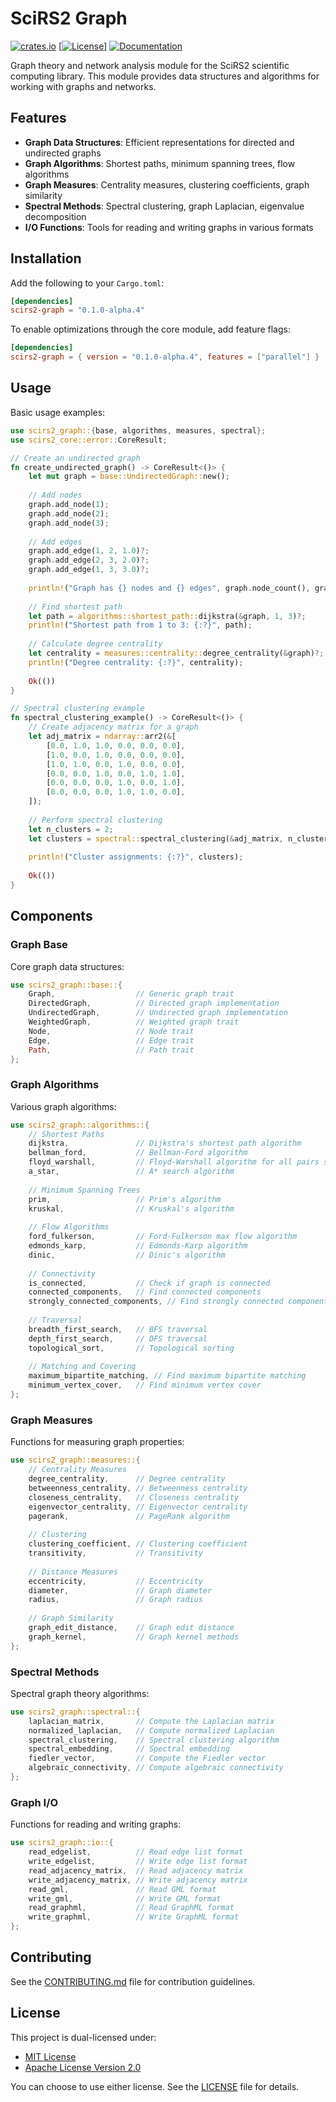 # SciRS2 Graph

[![crates.io](https://img.shields.io/crates/v/scirs2-graph.svg)](https://crates.io/crates/scirs2-graph)
[[![License](https://img.shields.io/badge/license-MIT%2FApache--2.0-blue.svg)]](../LICENSE)
[![Documentation](https://img.shields.io/docsrs/scirs2-graph)](https://docs.rs/scirs2-graph)

Graph theory and network analysis module for the SciRS2 scientific computing library. This module provides data structures and algorithms for working with graphs and networks.

## Features

- **Graph Data Structures**: Efficient representations for directed and undirected graphs
- **Graph Algorithms**: Shortest paths, minimum spanning trees, flow algorithms
- **Graph Measures**: Centrality measures, clustering coefficients, graph similarity
- **Spectral Methods**: Spectral clustering, graph Laplacian, eigenvalue decomposition
- **I/O Functions**: Tools for reading and writing graphs in various formats

## Installation

Add the following to your `Cargo.toml`:

```toml
[dependencies]
scirs2-graph = "0.1.0-alpha.4"
```

To enable optimizations through the core module, add feature flags:

```toml
[dependencies]
scirs2-graph = { version = "0.1.0-alpha.4", features = ["parallel"] }
```

## Usage

Basic usage examples:

```rust
use scirs2_graph::{base, algorithms, measures, spectral};
use scirs2_core::error::CoreResult;

// Create an undirected graph
fn create_undirected_graph() -> CoreResult<()> {
    let mut graph = base::UndirectedGraph::new();
    
    // Add nodes
    graph.add_node(1);
    graph.add_node(2);
    graph.add_node(3);
    
    // Add edges
    graph.add_edge(1, 2, 1.0)?;
    graph.add_edge(2, 3, 2.0)?;
    graph.add_edge(1, 3, 3.0)?;
    
    println!("Graph has {} nodes and {} edges", graph.node_count(), graph.edge_count());
    
    // Find shortest path
    let path = algorithms::shortest_path::dijkstra(&graph, 1, 3)?;
    println!("Shortest path from 1 to 3: {:?}", path);
    
    // Calculate degree centrality
    let centrality = measures::centrality::degree_centrality(&graph)?;
    println!("Degree centrality: {:?}", centrality);
    
    Ok(())
}

// Spectral clustering example
fn spectral_clustering_example() -> CoreResult<()> {
    // Create adjacency matrix for a graph
    let adj_matrix = ndarray::arr2(&[
        [0.0, 1.0, 1.0, 0.0, 0.0, 0.0],
        [1.0, 0.0, 1.0, 0.0, 0.0, 0.0],
        [1.0, 1.0, 0.0, 1.0, 0.0, 0.0],
        [0.0, 0.0, 1.0, 0.0, 1.0, 1.0],
        [0.0, 0.0, 0.0, 1.0, 0.0, 1.0],
        [0.0, 0.0, 0.0, 1.0, 1.0, 0.0],
    ]);
    
    // Perform spectral clustering
    let n_clusters = 2;
    let clusters = spectral::spectral_clustering(&adj_matrix, n_clusters, None, None)?;
    
    println!("Cluster assignments: {:?}", clusters);
    
    Ok(())
}
```

## Components

### Graph Base

Core graph data structures:

```rust
use scirs2_graph::base::{
    Graph,                  // Generic graph trait
    DirectedGraph,          // Directed graph implementation
    UndirectedGraph,        // Undirected graph implementation
    WeightedGraph,          // Weighted graph trait
    Node,                   // Node trait
    Edge,                   // Edge trait
    Path,                   // Path trait
};
```

### Graph Algorithms

Various graph algorithms:

```rust
use scirs2_graph::algorithms::{
    // Shortest Paths
    dijkstra,               // Dijkstra's shortest path algorithm
    bellman_ford,           // Bellman-Ford algorithm
    floyd_warshall,         // Floyd-Warshall algorithm for all pairs shortest paths
    a_star,                 // A* search algorithm
    
    // Minimum Spanning Trees
    prim,                   // Prim's algorithm
    kruskal,                // Kruskal's algorithm
    
    // Flow Algorithms
    ford_fulkerson,         // Ford-Fulkerson max flow algorithm
    edmonds_karp,           // Edmonds-Karp algorithm
    dinic,                  // Dinic's algorithm
    
    // Connectivity
    is_connected,           // Check if graph is connected
    connected_components,   // Find connected components
    strongly_connected_components, // Find strongly connected components
    
    // Traversal
    breadth_first_search,   // BFS traversal
    depth_first_search,     // DFS traversal
    topological_sort,       // Topological sorting
    
    // Matching and Covering
    maximum_bipartite_matching, // Find maximum bipartite matching
    minimum_vertex_cover,   // Find minimum vertex cover
};
```

### Graph Measures

Functions for measuring graph properties:

```rust
use scirs2_graph::measures::{
    // Centrality Measures
    degree_centrality,      // Degree centrality
    betweenness_centrality, // Betweenness centrality
    closeness_centrality,   // Closeness centrality
    eigenvector_centrality, // Eigenvector centrality
    pagerank,               // PageRank algorithm
    
    // Clustering
    clustering_coefficient, // Clustering coefficient
    transitivity,           // Transitivity
    
    // Distance Measures
    eccentricity,           // Eccentricity
    diameter,               // Graph diameter
    radius,                 // Graph radius
    
    // Graph Similarity
    graph_edit_distance,    // Graph edit distance
    graph_kernel,           // Graph kernel methods
};
```

### Spectral Methods

Spectral graph theory algorithms:

```rust
use scirs2_graph::spectral::{
    laplacian_matrix,       // Compute the Laplacian matrix
    normalized_laplacian,   // Compute normalized Laplacian
    spectral_clustering,    // Spectral clustering algorithm
    spectral_embedding,     // Spectral embedding
    fiedler_vector,         // Compute the Fiedler vector
    algebraic_connectivity, // Compute algebraic connectivity
};
```

### Graph I/O

Functions for reading and writing graphs:

```rust
use scirs2_graph::io::{
    read_edgelist,          // Read edge list format
    write_edgelist,         // Write edge list format
    read_adjacency_matrix,  // Read adjacency matrix
    write_adjacency_matrix, // Write adjacency matrix
    read_gml,               // Read GML format
    write_gml,              // Write GML format
    read_graphml,           // Read GraphML format
    write_graphml,          // Write GraphML format
};
```

## Contributing

See the [CONTRIBUTING.md](../CONTRIBUTING.md) file for contribution guidelines.

## License

This project is dual-licensed under:

- [MIT License](../LICENSE-MIT)
- [Apache License Version 2.0](../LICENSE-APACHE)

You can choose to use either license. See the [LICENSE](../LICENSE) file for details.

